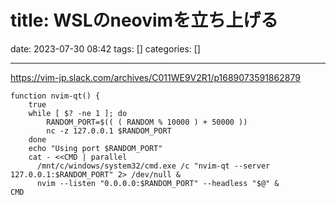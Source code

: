 title: WSLのneovimを立ち上げる
==========
date: 2023-07-30 08:42
tags: []
categories: []
- - -

https://vim-jp.slack.com/archives/C011WE9V2R1/p1689073591862879
```
function nvim-qt() {
    true
    while [ $? -ne 1 ]; do
        RANDOM_PORT=$(( ( RANDOM % 10000 ) + 50000 ))
        nc -z 127.0.0.1 $RANDOM_PORT
    done
    echo "Using port $RANDOM_PORT"
    cat - <<CMD | parallel
      /mnt/c/windows/system32/cmd.exe /c "nvim-qt --server 127.0.0.1:$RANDOM_PORT" 2> /dev/null &
      nvim --listen "0.0.0.0:$RANDOM_PORT" --headless "$@" &
CMD
```
